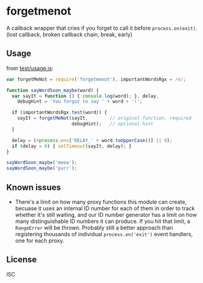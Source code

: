 ﻿
<!--#echo json="package.json" key="name" underline="=" -->
forgetmenot
===========
<!--/#echo -->

<!--#echo json="package.json" key="description" -->
A callback wrapper that cries if you forget to call it before
`process.on(exit)`. (lost callback, broken callback chain, break, early)
<!--/#echo -->


Usage
-----
from [test/usage.js](test/usage.js):

<!--#include file="test/usage.js" start="  //#u" stop="  //#r"
  outdent="  " code="javascript" -->
<!--#verbatim lncnt="19" -->
```javascript
var forgetMeNot = require('forgetmenot'), importantWordsRgx = /e/;

function sayWordSoon_maybe(word) {
  var sayIt = function () { console.log(word); }, delay,
    debugHint = 'You forgot to say ' + word + '!';

  if (importantWordsRgx.test(word)) {
    sayIt = forgetMeNot(sayIt,        // original function, required
                        debugHint);   // optional hint
  }

  delay = (+process.env['DELAY_' + word.toUpperCase()] || 0);
  if (delay > 0) { setTimeout(sayIt, delay); }
}

sayWordSoon_maybe('meow');
sayWordSoon_maybe('purr');
```
<!--/include-->




<!--#toc stop="scan" -->


Known issues
------------

* There's a limit on how many proxy functions this module can create,
  becuase it uses an internal ID number for each of them in order to track
  whether it's still waiting, and our ID number generator has a limit on
  how many distinguishable ID numbers it can produce.
  If you hit that limit, a `RangeError` will be thrown.
  Probably still a better approach than registering thousands of individual
  `process.on('exit')` event handlers, one for each proxy.








License
-------
<!--#echo json="package.json" key=".license" -->
ISC
<!--/#echo -->
